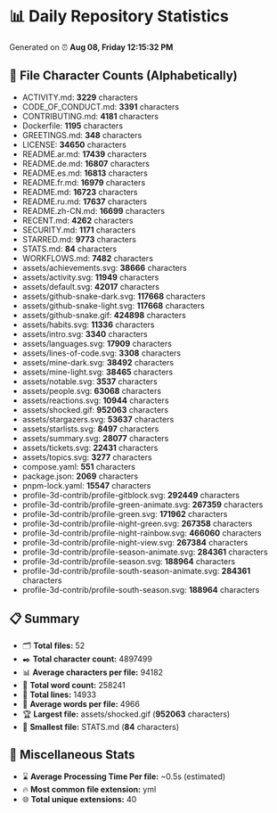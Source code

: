 # 📊 Daily Repository Statistics
Generated on ⏰ **Aug 08, Friday 12:15:32 PM**

## 📂 File Character Counts (Alphabetically)
- ACTIVITY.md: **3229** characters
- CODE_OF_CONDUCT.md: **3391** characters
- CONTRIBUTING.md: **4181** characters
- Dockerfile: **1195** characters
- GREETINGS.md: **348** characters
- LICENSE: **34650** characters
- README.ar.md: **17439** characters
- README.de.md: **16807** characters
- README.es.md: **16813** characters
- README.fr.md: **16979** characters
- README.md: **16723** characters
- README.ru.md: **17637** characters
- README.zh-CN.md: **16699** characters
- RECENT.md: **4262** characters
- SECURITY.md: **1171** characters
- STARRED.md: **9773** characters
- STATS.md: **84** characters
- WORKFLOWS.md: **7482** characters
- assets/achievements.svg: **38666** characters
- assets/activity.svg: **11949** characters
- assets/default.svg: **42017** characters
- assets/github-snake-dark.svg: **117668** characters
- assets/github-snake-light.svg: **117668** characters
- assets/github-snake.gif: **424898** characters
- assets/habits.svg: **11336** characters
- assets/intro.svg: **3340** characters
- assets/languages.svg: **17909** characters
- assets/lines-of-code.svg: **3308** characters
- assets/mine-dark.svg: **38492** characters
- assets/mine-light.svg: **38465** characters
- assets/notable.svg: **3537** characters
- assets/people.svg: **63068** characters
- assets/reactions.svg: **10944** characters
- assets/shocked.gif: **952063** characters
- assets/stargazers.svg: **53637** characters
- assets/starlists.svg: **8497** characters
- assets/summary.svg: **28077** characters
- assets/tickets.svg: **22431** characters
- assets/topics.svg: **3277** characters
- compose.yaml: **551** characters
- package.json: **2069** characters
- pnpm-lock.yaml: **15547** characters
- profile-3d-contrib/profile-gitblock.svg: **292449** characters
- profile-3d-contrib/profile-green-animate.svg: **267359** characters
- profile-3d-contrib/profile-green.svg: **171962** characters
- profile-3d-contrib/profile-night-green.svg: **267358** characters
- profile-3d-contrib/profile-night-rainbow.svg: **466060** characters
- profile-3d-contrib/profile-night-view.svg: **267384** characters
- profile-3d-contrib/profile-season-animate.svg: **284361** characters
- profile-3d-contrib/profile-season.svg: **188964** characters
- profile-3d-contrib/profile-south-season-animate.svg: **284361** characters
- profile-3d-contrib/profile-south-season.svg: **188964** characters

## 📋 Summary
- 🗂️ **Total files:** 52
- ✒️ **Total character count:** 4897499
- 📊 **Average characters per file:** 94182
- 📝 **Total word count:** 258241
- 🧾 **Total lines:** 14933
- 📐 **Average words per file:** 4966
- 🏆 **Largest file:** assets/shocked.gif (**952063** characters)
- 🥉 **Smallest file:** STATS.md (**84** characters)

## 🌟 Miscellaneous Stats
- ⌛ **Average Processing Time Per file:** ~0.5s (estimated)
- 🔥 **Most common file extension:** yml
- 🌐 **Total unique extensions:** 40
